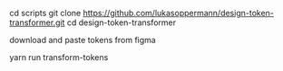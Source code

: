 cd scripts
git clone https://github.com/lukasoppermann/design-token-transformer.git
cd design-token-transformer

download and paste tokens from figma

yarn run transform-tokens
